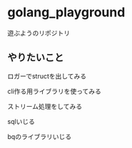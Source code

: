 # golang_playground
遊ぶようのリポジトリ

## やりたいこと
ロガーでstructを出してみる

cli作る用ライブラリを使ってみる

ストリーム処理をしてみる

sqlいじる

bqのライブラリいじる
